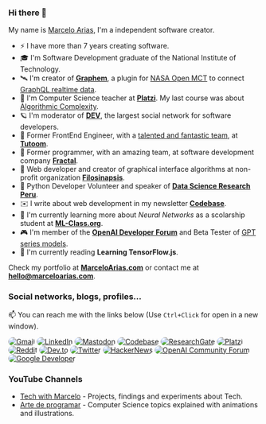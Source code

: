 ### Hi there 👋

My name is [Marcelo Arias](https://marceloarias.com), I'm a independent software creator.

- ⚡️ I have more than 7 years creating software.
- 🎓 I'm Software Development graduate of the National Institute of Technology.
- 🛰 I'm creator of **[Graphem](https://graphem.space/)**, a plugin for [NASA Open MCT](http://github.com/nasa/openmct) to connect [GraphQL realtime data](https://graphql.org/blog/subscriptions-in-graphql-and-relay/).
- 💚 I'm Computer Science teacher at **[Platzi](https://platzi.com/)**. My last course was about [Algorithmic Complexity](https://platzi.com/cursos/complejidad-js/).
- 🪐 I'm moderator of **[DEV](https://dev.to)**, the largest social network for software developers.
- 🦄 Former FrontEnd Engineer, with a [talented and fantastic team](https://www.linkedin.com/company/bitorical/people/), at **[Tutoom](https://www.tutoom.com)**.
- 🤖 Former programmer, with an amazing team, at software development company **[Fractal](https://www.linkedin.com/in/celer-s-a-c-98b270a9/)**.
- 🔬 Web developer and creator of graphical interface algorithms at non-profit organization **[Filosinapsis](https://github.com/Filosinapsis/)**.
- 🧠 Python Developer Volunteer and speaker of **[Data Science Research Peru](https://www.datascience.pe/)**.
- ✉️ I write about web development in my newsletter **[Codebase](https://www.getrevue.co/profile/codebase)**.
- 🔭 I'm currently learning more about _Neural Networks_ as a scolarship student at **[ML-Class.org](http://ml-class.org/)**.
- 🎮 I'm member of the **[OpenAI Developer Forum](https://community.openai.com/)** and Beta Tester of [GPT series models](https://openai.com/blog/chatgpt).
- 📖 I'm currently reading **Learning TensorFlow.js**.

Check my portfolio at **[MarceloArias.com](https://marceloarias.com/)** or contact me at **[hello@marceloarias.com](mailto:hello@marceloarias.com)**.

### Social networks, blogs, profiles...

📫 You can reach me with the links below (Use `Ctrl+Click` for open in a new window).

<a href="mailto:hello@marceloarias.com"><img src="https://img.shields.io/badge/-Gmail-D14836?style=for-the-badge&logo=gmail&logoColor=white" alt="Gmail" style="border-radius: 10px"></a>
<a href="https://www.linkedin.com/in/marcelo-arias/"><img src="https://img.shields.io/badge/-LinkedIn-0077B5?style=for-the-badge&logo=linkedin&logoColor=white" alt="LinkedIn" style="border-radius: 10px"></a>
<a href="https://mastodon.social/@360macky"><img src="https://img.shields.io/badge/-Mastodon-6364FF?style=for-the-badge&logo=mastodon&logoColor=white" alt="Mastodon" style="border-radius: 10px"></a>
<a href="https://codebase.substack.com"><img src="https://img.shields.io/badge/-Codebase-FF6719?style=for-the-badge&logo=substack&logoColor=white" alt="Codebase" style="border-radius: 10px"></a>
<a href="https://www.researchgate.net/profile/Marcelo_Arias6"><img src="https://img.shields.io/badge/-ResearchGate-00CCBB?style=for-the-badge&logo=researchgate&logoColor=white" alt="ResearchGate" style="border-radius: 10px"></a>
<a href="https://platzi.com/p/360macky/"><img src="https://img.shields.io/badge/-Platzi-98CA3F?style=for-the-badge&logo=platzi&logoColor=white" alt="Platzi" style="border-radius: 10px"></a>
<a href="https://www.reddit.com/user/360macky"><img src="https://img.shields.io/badge/-Reddit-FF4500?style=for-the-badge&logo=reddit&logoColor=white" alt="Reddit" style="border-radius: 10px"></a>
<a href="https://dev.to/360macky"><img src="https://img.shields.io/badge/-DEV-0A0A0A?style=for-the-badge&logo=dev.to&logoColor=white" alt="Dev.to" style="border-radius: 10px"></a>
<a href="https://twitter.com/360macky"><img src="https://img.shields.io/badge/-Twitter-1DA1F2?style=for-the-badge&logo=twitter&logoColor=white" alt="Twitter" style="border-radius: 10px"></a>
<a href="https://news.ycombinator.com/user?id=360macky"><img src="https://img.shields.io/badge/-HackerNews-FF4500?style=for-the-badge&logo=ycombinator&logoColor=white" alt="HackerNews" style="border-radius: 10px"></a>
<a href="https://community.openai.com/u/360macky"><img src="https://img.shields.io/badge/-OpenAI%20Community-412991?style=for-the-badge&logo=openai&logoColor=white" alt="OpenAI Community Forum" style="border-radius: 10px"></a>
<a href="https://developers.google.com/profile/u/105450756310364484515"><img src="https://img.shields.io/badge/-Google%20Developer-4285F4?style=for-the-badge&logo=google&logoColor=white" alt="Google Developer" style="border-radius: 10px"></a>

### YouTube Channels

- [Tech with Marcelo](https://youtube.com/@360macky) - Projects, findings and experiments about Tech.
- [Arte de programar](https://youtube.com/@arteprogramar) - Computer Science topics explained with animations and illustrations.

